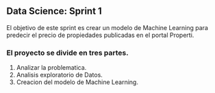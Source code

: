 ## Data Science:  Sprint 1
El objetivo de este sprint es crear un modelo de Machine Learning para predecir el precio de propiedades publicadas en el portal Properti.

### El proyecto se divide en tres partes.
1. Analizar la problematica.
2. Analisis exploratorio de Datos.
3. Creacion del modelo de Machine Learning.
